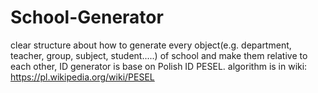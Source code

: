 # School-Generator
clear structure about how to generate every object(e.g. department, teacher, group, subject, student.....) of school and make them relative to each other, ID generator is base on Polish ID PESEL. algorithm is in wiki: https://pl.wikipedia.org/wiki/PESEL
